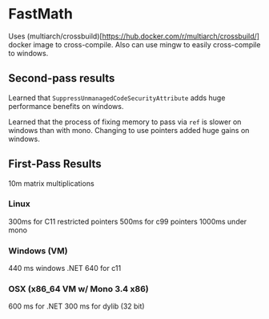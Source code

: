# FastMath

Uses (multiarch/crossbuild)[https://hub.docker.com/r/multiarch/crossbuild/] docker image to cross-compile. Also can use mingw to easily cross-compile to windows.

## Second-pass results

Learned that `SuppressUnmanagedCodeSecurityAttribute` adds huge performance benefits on windows.

Learned that the process of fixing memory to pass via `ref` is slower on windows than with mono. Changing
to use pointers added huge gains on windows.

## First-Pass Results

10m matrix multiplications

### Linux

300ms for C11 restricted pointers
500ms for c99 pointers
1000ms under mono

### Windows (VM)
440 ms windows .NET
640 for c11

### OSX (x86_64 VM w/ Mono 3.4 x86)

600 ms for .NET
300 ms for dylib (32 bit)
